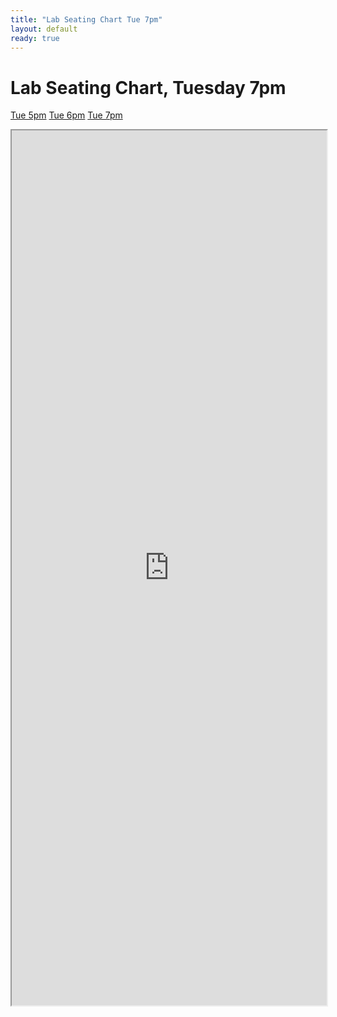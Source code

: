 ```yaml
---
title: "Lab Seating Chart Tue 7pm"
layout: default
ready: true
---
```


# Lab Seating Chart, Tuesday 7pm

<style>
iframe { width: 100%; height: 1400px; overflow: scroll; }  
</style>


[Tue 5pm](https://ucsb-cs56.github.io/w20/info/lab_seating_chart_tue_5pm/) [Tue 6pm](https://ucsb-cs56.github.io/w20/info/lab_seating_chart_tue_6pm/) [Tue 7pm](https://ucsb-cs56.github.io/w20/info/lab_seating_chart_tue_7pm/) 


<iframe src="https://docs.google.com/spreadsheets/d/e/2PACX-1vSKZmZ4J0Whie1MEozBYHfyHUnlfkDj7r8iFA3cq5XzhWO3wL_fLxnIJCaT8t5ZKQ8q69l9ZRfPHeZm/pubhtml?gid=729679421&amp;single=true&amp;widget=true&amp;headers=false"></iframe>


